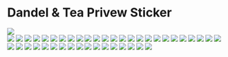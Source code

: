 # Dandel & Tea Privew Sticker
<div style="max-width:19%;">
<img style="max-width:19%;" src="https://github.com/abas/dandeltea/blob/master/telegram-stiker/Dandel%20&%20Tea%201.png?raw=true"/>
</div>
<img style="max-width:19%;" src="https://github.com/abas/dandeltea/blob/master/telegram-stiker/Dandel%20&%20Tea%202.png?raw=true"/>

<img style="max-width:19%;" src="https://github.com/abas/dandeltea/blob/master/telegram-stiker/Dandel%20&%20Tea%203.png?raw=true"/>

<img style="max-width:19%;" src="https://github.com/abas/dandeltea/blob/master/telegram-stiker/Dandel%20&%20Tea%204.png?raw=true"/>

<img style="max-width:19%;" src="https://github.com/abas/dandeltea/blob/master/telegram-stiker/Dandel%20&%20Tea%205.png?raw=true"/>

<img style="max-width:19%;" src="https://github.com/abas/dandeltea/blob/master/telegram-stiker/Dandel%20&%20Tea%206.png?raw=true"/>

<img style="max-width:19%;" src="https://github.com/abas/dandeltea/blob/master/telegram-stiker/Dandel%20&%20Tea%207.png?raw=true"/>

<img style="max-width:19%;" src="https://github.com/abas/dandeltea/blob/master/telegram-stiker/Dandel%20&%20Tea%208.png?raw=true"/>

<img style="max-width:19%;" src="https://github.com/abas/dandeltea/blob/master/telegram-stiker/Dandel%20&%20Tea%209.png?raw=true"/>

<img style="max-width:19%;" src="https://github.com/abas/dandeltea/blob/master/telegram-stiker/Dandel%20&%20Tea%2010.png?raw=true"/>

<img style="max-width:19%;" src="https://github.com/abas/dandeltea/blob/master/telegram-stiker/Dandel%20&%20Tea%2011.png?raw=true"/>

<img style="max-width:19%;" src="https://github.com/abas/dandeltea/blob/master/telegram-stiker/Dandel%20&%20Tea%2012.png?raw=true"/>

<img style="max-width:19%;" src="https://github.com/abas/dandeltea/blob/master/telegram-stiker/Dandel%20&%20Tea%2013.png?raw=true"/>

<img style="max-width:19%;" src="https://github.com/abas/dandeltea/blob/master/telegram-stiker/Dandel%20&%20Tea%2014.png?raw=true"/>

<img style="max-width:19%;" src="https://github.com/abas/dandeltea/blob/master/telegram-stiker/Dandel%20&%20Tea%2015.png?raw=true"/>

<img style="max-width:19%;" src="https://github.com/abas/dandeltea/blob/master/telegram-stiker/Dandel%20&%20Tea%2016.png?raw=true"/>

<img style="max-width:19%;" src="https://github.com/abas/dandeltea/blob/master/telegram-stiker/Dandel%20&%20Tea%2017.png?raw=true"/>

<img style="max-width:19%;" src="https://github.com/abas/dandeltea/blob/master/telegram-stiker/Dandel%20&%20Tea%2018.png?raw=true"/>

<img style="max-width:19%;" src="https://github.com/abas/dandeltea/blob/master/telegram-stiker/Dandel%20&%20Tea%2019.png?raw=true"/>

<img style="max-width:19%;" src="https://github.com/abas/dandeltea/blob/master/telegram-stiker/Dandel%20&%20Tea%2020.png?raw=true"/>

<img style="max-width:19%;" src="https://github.com/abas/dandeltea/blob/master/telegram-stiker/Dandel%20&%20Tea%2021.png?raw=true"/>

<img style="max-width:19%;" src="https://github.com/abas/dandeltea/blob/master/telegram-stiker/Dandel%20&%20Tea%2022.png?raw=true"/>

<img style="max-width:19%;" src="https://github.com/abas/dandeltea/blob/master/telegram-stiker/Dandel%20&%20Tea%2023.png?raw=true"/>

<img style="max-width:19%;" src="https://github.com/abas/dandeltea/blob/master/telegram-stiker/Dandel%20&%20Tea%2024.png?raw=true"/>

<img style="max-width:19%;" src="https://github.com/abas/dandeltea/blob/master/telegram-stiker/Dandel%20&%20Tea%2025.png?raw=true"/>

<img style="max-width:19%;" src="https://github.com/abas/dandeltea/blob/master/telegram-stiker/Dandel%20&%20Tea%2026.png?raw=true"/>

<img style="max-width:19%;" src="https://github.com/abas/dandeltea/blob/master/telegram-stiker/Dandel%20&%20Tea%2027.png?raw=true"/>

<img style="max-width:19%;" src="https://github.com/abas/dandeltea/blob/master/telegram-stiker/Dandel%20&%20Tea%2028.png?raw=true"/>

<img style="max-width:19%;" src="https://github.com/abas/dandeltea/blob/master/telegram-stiker/Dandel%20&%20Tea%2029.png?raw=true"/>

<img style="max-width:19%;" src="https://github.com/abas/dandeltea/blob/master/telegram-stiker/Dandel%20&%20Tea%2030.png?raw=true"/>

<img style="max-width:19%;" src="https://github.com/abas/dandeltea/blob/master/telegram-stiker/Dandel%20&%20Tea%2031.png?raw=true"/>

<img style="max-width:19%;" src="https://github.com/abas/dandeltea/blob/master/telegram-stiker/Dandel%20&%20Tea%2032.png?raw=true"/>

<img style="max-width:19%;" src="https://github.com/abas/dandeltea/blob/master/telegram-stiker/Dandel%20&%20Tea%2033.png?raw=true"/>

<img style="max-width:19%;" src="https://github.com/abas/dandeltea/blob/master/telegram-stiker/Dandel%20&%20Tea%2034.png?raw=true"/>

<img style="max-width:19%;" src="https://github.com/abas/dandeltea/blob/master/telegram-stiker/Dandel%20&%20Tea%2035.png?raw=true"/>

<img style="max-width:19%;" src="https://github.com/abas/dandeltea/blob/master/telegram-stiker/Dandel%20&%20Tea%2036.png?raw=true"/>

<img style="max-width:19%;" src="https://github.com/abas/dandeltea/blob/master/telegram-stiker/Dandel%20&%20Tea%2037.png?raw=true"/>

<img style="max-width:19%;" src="https://github.com/abas/dandeltea/blob/master/telegram-stiker/Dandel%20&%20Tea%2038.png?raw=true"/>

<img style="max-width:19%;" src="https://github.com/abas/dandeltea/blob/master/telegram-stiker/Dandel%20&%20Tea%2039.png?raw=true"/>

<img style="max-width:19%;" src="https://github.com/abas/dandeltea/blob/master/telegram-stiker/Dandel%20&%20Tea%2040.png?raw=true"/>

<img style="max-width:19%;" src="https://github.com/abas/dandeltea/blob/master/telegram-stiker/Dandel%20&%20Tea%2041.png?raw=true"/>

<img style="max-width:19%;" src="https://github.com/abas/dandeltea/blob/master/telegram-stiker/Dandel%20&%20Tea%2042.png?raw=true"/>

<img style="max-width:19%;" src="https://github.com/abas/dandeltea/blob/master/telegram-stiker/Dandel%20&%20Tea%2043.png?raw=true"/>

